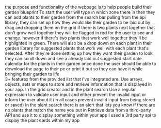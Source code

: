 the purpose and functionality of the webpage is to help people build their garden blueprint To start the user will type in which zone there in then they can add plants to their garden from the search bar pulling from the api library, they can set up how they would like their garden to be laid out by drag and dropping them on the grid if there is two plants next together that don't grow well together they will be flagged in red for the user to see and change. however if there's two plants that work well together they'll be highlighted in green. There will also be a drop down on each plant in their garden library for suggested plants that work well with each plant that's selected. After they're done setting up how they want their garden to look they can scroll down and see a already laid out suggested start date calendar for the plants in their garden once done the user should be able to download the page to their pc or print it out so they can have it while bringing their garden to life  
	 3+ features from the provided list that i've  integrated are.
Use arrays, objects, sets or maps to store and retrieve information that is displayed in your app.
In the grid creator and in the plant search 
Use a regular expression to validate user input and either prevent the invalid input or inform the user about it (in all cases prevent invalid input from being stored or saved)
In the plant search there is an alert that lets you know if there are no plants that match the name you put in 
Retrieve data from a third-party API and use it to display something within your app
I used a 3rd party api to display the plant cards within my app 


